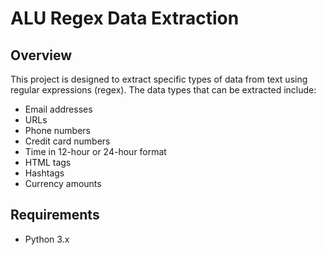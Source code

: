 # ALU Regex Data Extraction

## Overview

This project is designed to extract specific types of data from text using regular expressions (regex). The data types that can be extracted include:

- Email addresses
- URLs
- Phone numbers
- Credit card numbers
- Time in 12-hour or 24-hour format
- HTML tags
- Hashtags
- Currency amounts

## Requirements

- Python 3.x
